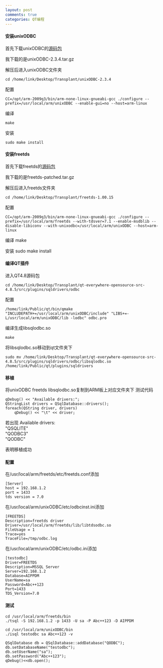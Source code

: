 ```yaml
---
layout: post
comments: true
categories: QT编程
---
```


#### 安装unixODBC

首先下载unixODBC的[源码包](http://www.unixodbc.org/)

我下载的是unixODBC-2.3.4.tar.gz

解压后进入unixODBC文件夹

    cd /home/link/Desktop/Transplant/unixODBC-2.3.4

配置

    CC=/opt/arm-2009q3/bin/arm-none-linux-gnueabi-gcc ./configure --prefix=/usr/local/arm/unixODBC --enable-gui=no --host=arm-linux

编译

    make

安装

    sudo make install


#### 安装freetds

首先下载freetds的[源码包](http://www.freetds.org/)

我下载的是freetds-patched.tar.gz

解压后进入freetds文件夹

    cd /home/link/Desktop/Transplant/freetds-1.00.15

配置

    CC=/opt/arm-2009q3/bin/arm-none-linux-gnueabi-gcc ./configure --prefix=/usr/local/arm/freetds --with-tdsver=7.1 --enable-msdblib --disable-libiconv --with-unixodbc=/usr/local/arm/unixODBC --host=arm-linux

编译
  make

安装
  sudo make install

#### 编译QT插件

进入QT4.8源码包

    cd /home/link/Desktop/Transplant/qt-everywhere-opensource-src-4.8.5/src/plugins/sqldrivers/odbc

配置

    /home/link/Public/qt/bin/qmake "INCLUDEPATH+=/usr/local/arm/unixODBC/include" "LIBS+=-L/usr/local/arm/unixODBC/lib -lodbc" odbc.pro

编译生成libsqlodbc.so

    make

将libsqlodbc.so移动到qt文件夹下

    sudo mv /home/link/Desktop/Transplant/qt-everywhere-opensource-src-4.8.5/src/plugins/sqldrivers/odbc/libsqlodbc.so /home/link/Public/qt/plugins/sqldrivers

#### 移植

将unixODBC freetds libsqlodbc.so复制到ARM板上对应文件夹下
测试代码

    qDebug() << "Available drivers:";
    QStringList drivers = QSqlDatabase::drivers();
    foreach(QString driver, drivers)
        qDebug() << "\t" << driver;

若出现
        Available drivers:                                              
         "QSQLITE"                                                              
         "QODBC3"                                                               
         "QODBC"    

表明移植成功

#### 配置

在/usr/local/arm/freetds/etc/freetds.conf添加

    [Server]
    host = 192.168.1.2
    port = 1433
    tds version = 7.0

在/usr/local/arm/unixODBC/etc/odbcinst.ini添加

    [FREETDS]
    Description=freetds driver
    Driver=/usr/local/arm/freetds/lib/libtdsodbc.so
    FileUsage = 1
    Trace=yes
    TraceFile=/tmp/odbc.log

在/usr/local/arm/unixODBC/etc/odbc.ini添加

    [testodbc]
    Driver=FREETDS
    Description=MSSQL Server
    Server=192.168.1.2
    Database=AIPPDM
    UserName=sa
    Password=Abc++123
    Port=1433
    TDS_Version=7.0

#### 测试

    cd /usr/local/arm/freetds/bin
    ./tsql -S 192.168.1.2 -p 1433 -U sa -P Abc++123 -D AIPPDM

    cd /usr/local/arm/unixODBC/bin
    ./isql testodbc sa Abc++123 -v

    QSqlDatabase db = QSqlDatabase::addDatabase("QODBC");
    db.setDatabaseName("testodbc");
    db.setUserName("sa");
    db.setPassword("Abc++123");
    qDebug()<<db.open();
